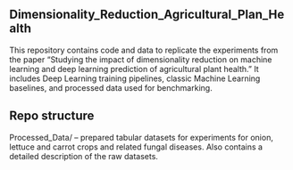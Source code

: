 ## Dimensionality_Reduction_Agricultural_Plan_Health
This repository contains code and data to replicate the experiments from the paper “Studying the impact of dimensionality reduction on machine learning and deep learning prediction of agricultural plant health.” It includes Deep Learning training pipelines, classic Machine Learning baselines, and processed data used for benchmarking.

## Repo structure
Processed_Data/ – prepared tabular datasets for experiments for onion, lettuce and carrot crops and related fungal diseases. Also contains a detailed description of the raw datasets.

